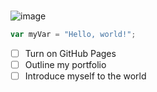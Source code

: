 # 
![image](https://github.com/user-attachments/assets/663c4d23-9881-4d09-bd5a-df21f1fa1c9d)
``` javascript
var myVar = "Hello, world!";
```
- [ ] Turn on GitHub Pages
- [ ] Outline my portfolio
- [ ] Introduce myself to the world
